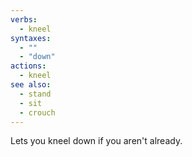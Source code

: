 ```yaml
---
verbs:
  - kneel
syntaxes:
  - ""
  - "down"
actions:
  - kneel
see also:
  - stand
  - sit
  - crouch
---
```

Lets you kneel down if you aren't already.